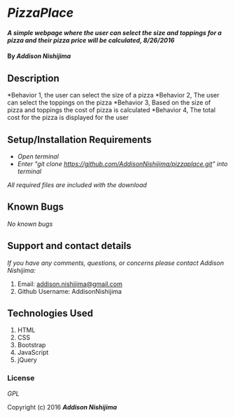 # _PizzaPlace_

#### _A simple webpage where the user can select the size and toppings for a pizza and their pizza price will be calculated, 8/26/2016_

#### By _**Addison Nishijima**_

## Description

*Behavior 1, the user can select the size of a pizza
*Behavior 2, The user can select the toppings on the pizza
*Behavior 3, Based on the size of pizza and toppings the cost of pizza is calculated
*Behavior 4, The total cost for the pizza is displayed for the user

## Setup/Installation Requirements

* _Open terminal_
* _Enter "git clone https://github.com/AddisonNishijima/pizzaplace.git" into terminal_

_All required files are included with the download_

## Known Bugs

_No known bugs_

## Support and contact details

_If you have any comments, questions, or concerns please contact Addison Nishijima:_

1. Email: addison.nishijima@gmail.com
2. Github Username: AddisonNishijima

## Technologies Used

1. HTML
2. CSS
3. Bootstrap
4. JavaScript
5. jQuery

### License

*GPL*

Copyright (c) 2016 **_Addison Nishijima_**
